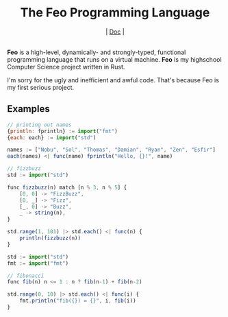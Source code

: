 <div align="center">
    <h1>The Feo Programming Language</h1>
    |
    <a href="https://bichanna.github.io/feo-book/">Doc</a>
    |
</div><br>

<div align="center">
</div>

**Feo** is a high-level, dynamically- and strongly-typed, functional programming language that runs on a virtual machine.
**Feo** is my highschool Computer Science project written in Rust.

I'm sorry for the ugly and inefficient and awful code. That's because Feo is my first serious project.

## Examples

```js
// printing out names
{println: fprintln} := import("fmt")
{each: each} := import("std")

names := ["Nobu", "Sol", "Thomas", "Damian", "Ryan", "Zen", "Esfir"]
each(names) <| func(name) fprintln("Hello, {}!", name)
```

```js
// fizzbuzz
std := import("std")

func fizzbuzz(n) match [n % 3, n % 5] {
    [0, 0] -> "FizzBuzz",
    [0, _] -> "Fizz",
    [_, 0] -> "Buzz",
    _ -> string(n),
}

std.range(1, 101) |> std.each() <| func(n) {
    println(fizzbuzz(n))
}
```

```js
std := import("std")
fmt := import("fmt")

// fibonacci
func fib(n) n <= 1 : n ? fib(n-1) + fib(n-2)

std.range(0, 10) |> std.each() <| func(i) {
    fmt.println("fib({}) = {}", i, fib(i))
}
```
